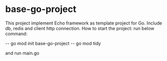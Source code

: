 # base-go-project
This project implement Echo framework as template project for Go. Include db, redis and client http connection.
How to start the project:
run below command:

-- go mod init base-go-project
-- go mod tidy

and run main.go
